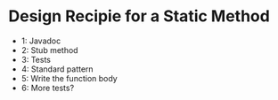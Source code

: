 

# Design Recipie for a Static Method

 - 1: Javadoc
 - 2: Stub method
 - 3: Tests
 - 4: Standard pattern
 - 5: Write the function body
 - 6: More tests?
